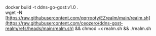docker build -t ddns-go-gost:v1.0 .  
wget -N [https://raw.githubusercontent.com/qqrrooty/EZrealm/main/realm.sh](https://raw.githubusercontent.com/ceozero/ddns-gost-realm/refs/heads/main/realm.sh) && chmod +x realm.sh && ./realm.sh
